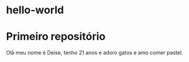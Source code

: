 # hello-world
<h1>Primeiro repositório</h1>
<p> Olá meu nome é Deise, tenho 21 anos e adoro gatos e amo comer pastel. </p>
